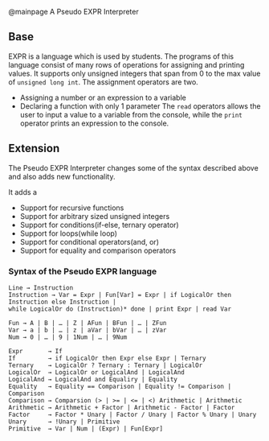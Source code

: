 @mainpage A Pseudo EXPR Interpreter

## Base
EXPR is a language which is used by students.
The programs of this language consist of many rows
of operations for assigning and printing values.
It supports only unsigned integers that span from 0
to the max value of `unsigned long int`.
The assignment operators are two.
 - Assigning a number or an expression to a variable
 - Declaring a function with only 1 parameter
The `read` operators allows the user to input a value to
a variable from the console, while the `print` operator
prints an expression to the console.

## Extension
The Pseudo EXPR Interpreter changes some of the syntax
described above and also adds new functionality.

It adds a
 - Support for recursive functions
 - Support for arbitrary sized unsigned integers
 - Support for conditions(if-else, ternary operator)
 - Support for loops(while loop)
 - Support for conditional operators(and, or)
 - Support for equality and comparison operators

### Syntax of the Pseudo EXPR language

```
Line → Instruction
Instruction → Var = Expr | Fun[Var] = Expr | if LogicalOr then Instruction else Instruction |
while LogicalOr do (Instruction)* done | print Expr | read Var

Fun → A | B | … | Z | AFun | BFun | … | ZFun
Var → a | b | … | z | aVar | bVar | … | zVar
Num → 0 | … | 9 | 1Num | … | 9Num

Expr       → If
If         → if LogicalOr then Expr else Expr | Ternary
Ternary    → LogicalOr ? Ternary : Ternary | LogicalOr
LogicalOr  → LogicalOr or LogicalAnd | LogicalAnd
LogicalAnd → LogicalAnd and Equaliry | Equality
Equality   → Equality == Comparison | Equality != Comparison | Comparison
Comparison → Comparsion (> | >= | <= | <) Arithmetic | Arithmetic  
Arithmetic → Arithmetic + Factor | Arithmetic - Factor | Factor
Factor     → Factor * Unary | Factor / Unary | Factor % Unary | Unary
Unary      → !Unary | Primitive
Primitive  → Var | Num | (Expr) | Fun[Expr]
```